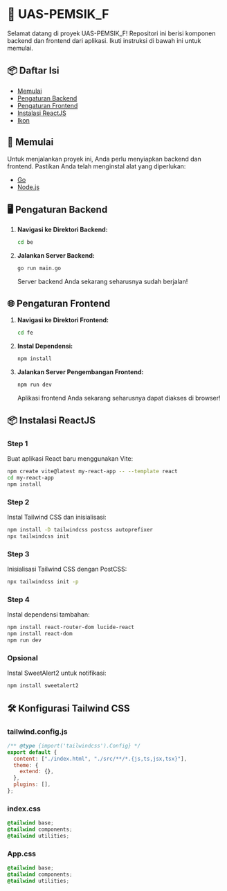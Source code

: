 # 🌟 UAS-PEMSIK_F

Selamat datang di proyek UAS-PEMSIK_F! Repositori ini berisi komponen backend dan frontend dari aplikasi. Ikuti instruksi di bawah ini untuk memulai.

## 📦 Daftar Isi
- [Memulai](#memulai)
- [Pengaturan Backend](#pengaturan-backend)
- [Pengaturan Frontend](#pengaturan-frontend)
- [Instalasi ReactJS](#instalasi-reactjs)
- [Ikon](#ikon)

## 🚀 Memulai

Untuk menjalankan proyek ini, Anda perlu menyiapkan backend dan frontend. Pastikan Anda telah menginstal alat yang diperlukan:

- [Go](https://golang.org/dl/)
- [Node.js](https://nodejs.org/)

## 🖥️ Pengaturan Backend

1. **Navigasi ke Direktori Backend:**
   ```bash
   cd be
   ```

2. **Jalankan Server Backend:**
   ```bash
   go run main.go
   ```

   Server backend Anda sekarang seharusnya sudah berjalan!

## 🌐 Pengaturan Frontend

1. **Navigasi ke Direktori Frontend:**
   ```bash
   cd fe
   ```

2. **Instal Dependensi:**
   ```bash
   npm install
   ```

3. **Jalankan Server Pengembangan Frontend:**
   ```bash
   npm run dev
   ```

   Aplikasi frontend Anda sekarang seharusnya dapat diakses di browser!

## 📦 Instalasi ReactJS

### Step 1
Buat aplikasi React baru menggunakan Vite:
```bash
npm create vite@latest my-react-app -- --template react
cd my-react-app
npm install
```

### Step 2
Instal Tailwind CSS dan inisialisasi:
```bash
npm install -D tailwindcss postcss autoprefixer
npx tailwindcss init
```

### Step 3
Inisialisasi Tailwind CSS dengan PostCSS:
```bash
npx tailwindcss init -p
```

### Step 4
Instal dependensi tambahan:
```bash
npm install react-router-dom lucide-react
npm install react-dom
npm run dev
```

### Opsional
Instal SweetAlert2 untuk notifikasi:
```bash
npm install sweetalert2
```

## 🛠️ Konfigurasi Tailwind CSS

### tailwind.config.js
```javascript
/** @type {import('tailwindcss').Config} */
export default {
  content: ["./index.html", "./src/**/*.{js,ts,jsx,tsx}"],
  theme: {
    extend: {},
  },
  plugins: [],
};
```

### index.css
```css
@tailwind base;
@tailwind components;
@tailwind utilities;
```

### App.css
```css
@tailwind base;
@tailwind components;
@tailwind utilities;
```
